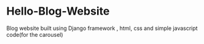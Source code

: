 # Hello-Blog-Website
Blog website built using Django framework , html, css and simple javascript code(for the carousel)
